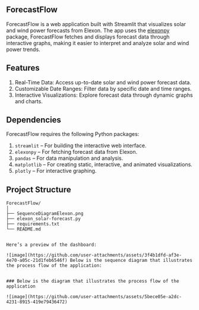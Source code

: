 ## ForecastFlow

ForecastFlow is a web application built with Streamlit that visualizes solar and wind power forecasts from Elexon. The app uses the [elexonpy](https://pypi.org/project/elexonpy/) package, ForecastFlow fetches and displays forecast data through interactive graphs, making it easier to interpret and analyze solar and wind power trends.

## Features
1. Real-Time Data: Access up-to-date solar and wind power forecast data.
2. Customizable Date Ranges: Filter data by specific date and time ranges.
3. Interactive Visualizations: Explore forecast data through dynamic graphs and charts.

## Dependencies

ForecastFlow requires the following Python packages:

1. `streamlit` – For building the interactive web interface.
2. `elexonpy` – For fetching forecast data from Elexon.
3. `pandas` – For data manipulation and analysis.
4. `matplotlib` – For creating static, interactive, and animated visualizations.
5. `plotly` – For interactive graphing.

## Project Structure
```plaintext
ForecastFlow/
│
├── SequenceDiagramElexon.png
├── elexon_solar-forecast.py    
├── requirements.txt            
└── README.md                   


Here’s a preview of the dashboard: 

![image](https://github.com/user-attachments/assets/3f4b1dfd-af3e-4e70-a05c-21d1feb6546f) Below is the sequence diagram that illustrates the process flow of the application:


### Below is the diagram that illustrates the process flow of the application

![image](https://github.com/user-attachments/assets/5bece05e-a2dc-4231-8915-419e79436472)


